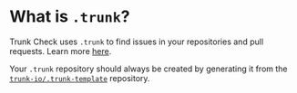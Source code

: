 # What is `.trunk`?

Trunk Check uses `.trunk` to find issues in your repositories and pull requests. Learn more
[here][check-github-integration].

Your `.trunk` repository should always be created by generating it from the
[`trunk-io/.trunk-template`](https://docs.trunk.io/check/github-integration) repository.

[check-github-integration]: https://docs.trunk.io/docs/check-github-integration
